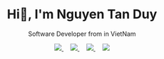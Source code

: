 <h1 align="center">Hi👋, I'm Nguyen Tan Duy</h1>

<p align="center">Software Developer from in VietNam</p>

<title>Connect with me</title>
<p align="center">
  <a href="https://www.facebook.com/ntanduy03">
    <img src="https://img.shields.io/badge/Facebook-%231877F2.svg?style=for-the-badge&logo=Facebook&logoColor=white">
  </a>
  &nbsp;&nbsp;&nbsp;
  <a href="https://www.instagram.com/cuxe2612">
    <img src="https://img.shields.io/badge/Instagram-%23E4405F.svg?style=for-the-badge&logo=Instagram&logoColor=white">
  </a>
  &nbsp;&nbsp;&nbsp;
  <a href="https://twitter.com/ng_tanduy">
    <img src="https://img.shields.io/badge/X-%23000000.svg?style=for-the-badge&logo=X&logoColor=white">
  </a>
  &nbsp;&nbsp;&nbsp;
  <a href="https://www.linkedin.com/in/nguyen-tan-duy-a049a92a6/">
    <img src="https://img.shields.io/badge/linkedin-%230077B5.svg?style=for-the-badge&logo=linkedin&logoColor=white">
  </a>
</p>


